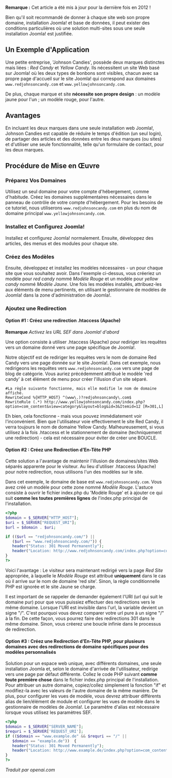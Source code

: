 <!-- Filename: Multiple_Domains_and_Web_Sites_in_a_single_Joomla!_installation / Display title: Plusieurs domaines et sites web dans une seule installation Joomla! -->

**Remarque :** Cet article a été mis à jour pour la dernière fois en 2012 ! 

Bien qu'il soit recommandé de donner à chaque site web son propre domaine,
installation Joomla! et base de données, il peut exister des conditions particulières où une solution multi-sites sous une seule installation Joomla! est justifiée. 

## Un Exemple d'Application

Une petite entreprise, 'Johnson Candies', possède deux marques distinctes mais liées : *Red Candy* et *Yellow Candy*. Ils nécessitent un site Web basé sur Joomla! où les deux types de bonbons sont visibles, chacun avec sa propre page d'accueil sur le site Joomla! qui correspond aux domaines `www.redjohnsoncandy.com` et `www.yellowjohnsoncandy.com`.

De plus, chaque marque et site **nécessite son propre design** : un modèle jaune pour l'un ; un modèle rouge, pour l'autre.

## Avantages

En incluant les deux marques dans une seule installation web Joomla!, Johnson Candies est capable de réduire le temps d'édition (un seul login), de partager des articles et des données entre les deux marques (ou sites) et d'utiliser une seule fonctionnalité, telle qu'un formulaire de contact, pour les deux marques.

## Procédure de Mise en Œuvre

### Préparez Vos Domaines

Utilisez un seul domaine pour votre compte d'hébergement, comme d'habitude. Créez les domaines supplémentaires nécessaires dans le panneau de contrôle de votre compte d'hébergement. Pour les besoins de ce tutoriel, nous utiliserons `www.redjohnsoncandy.com` en plus du nom de domaine principal `www.yellowjohnsoncandy.com`.

### Installez et Configurez Joomla!

Installez et configurez Joomla! normalement. Ensuite, développez des articles, des menus et des modules pour chaque site.

### Créez des Modèles

Ensuite, développez et installez les modèles nécessaires - un pour chaque site que vous souhaitez avoir. Dans l'exemple ci-dessus, vous créeriez un modèle pour *red candy* nommé *Modèle Rouge* et un modèle pour *yellow candy* nommé *Modèle Jaune*. Une fois les modèles installés, attribuez-les aux éléments de menu pertinents, en utilisant le gestionnaire de modèles de Joomla! dans la zone d'administration de Joomla!.

### Ajoutez une Redirection

#### Option #1 : Créez une redirection .htaccess (Apache)

**Remarque** *Activez les URL SEF dans Joomla! d'abord*

Une option consiste à utiliser .htaccess (Apache) pour rediriger les requêtes vers un domaine donné vers une page spécifique de Joomla!.

Notre objectif est de rediriger les requêtes vers le nom de domaine Red Candy vers une page donnée sur le site Joomla!. Dans cet exemple, nous redirigeons les requêtes vers `www.redjohnsoncandy.com` vers une page de blog de catégorie. Vous auriez précédemment attribué le modèle 'red candy' à cet élément de menu pour créer l'illusion d'un site séparé.

```
#La règle suivante fonctionne, mais elle modifie le nom de domaine affiché.
RewriteCond %{HTTP_HOST} ^(www\.)?redjohnsoncandy\.com$
RewriteRule (.*) http://www.yellowjohnsoncandy.com/index.php?option=com_content&view=category&layout=blog&id=3&Itemid=12 [R=301,L]
```

Eh bien, cela fonctionne - mais vous pouvez immédiatement voir l'inconvénient. Bien que l'utilisateur voie effectivement le site Red Candy, il verra toujours le nom de domaine Yellow Candy. Malheureusement, si vous utilisez à la fois .htaccess et le stationnement de domaine (techniquement une redirection) - cela est nécessaire pour éviter de créer une BOUCLE.

#### Option #2 : Créez une Redirection d’En-Tête PHP

Cette solution a l'avantage de maintenir l'illusion de domaines/sites Web séparés apparente pour le visiteur. Au lieu d'utiliser .htaccess (Apache) pour notre redirection, nous utilisons l'un des modèles sur le site.

Dans cet exemple, le domaine de base est `www.redjohnsoncandy.com`. Vous avez créé un modèle pour cette zone nommé *Modèle Rouge*. L'astuce consiste à ouvrir le fichier index.php du 'Modèle Rouge' et à ajouter ce qui suit **comme les toutes premières lignes** de l'index.php principal de l'installation.

```php
<?php
$domain = $_SERVER["HTTP_HOST"];
$uri = $_SERVER["REQUEST_URI"];
$url = $domain . $uri;

if (($url == "redjohnsoncandy.com/") ||
   ($url == "www.redjohnsoncandy.com/")) {
   header("Status: 301 Moved Permanently");
   header("Location: http://www.redjohnsoncandy.com/index.php?option=com_content&view=category&layout=blog&id=3&Itemid=12");
}
?>
```

Voici l'avantage : Le visiteur sera maintenant redirigé vers la page *Red Site* appropriée, à laquelle le *Modèle Rouge* est attribué **uniquement** dans le cas où il arrive sur le nom de domaine 'red site'. Sinon, la règle conditionnelle PHP est ignorée et le site Jaune se charge.

Il est important de se rappeler de demander également l'URI (url qui suit le domaine pur) pour que vous puissiez effectuer des redirections vers le même domaine. Lorsque l'URI est invisible dans l'url, la variable devient un signe "/". C'est pourquoi vous devez comparer votre url pure à un signe "/" à la fin. De cette façon, vous pourrez faire des redirections 301 dans le même domaine. Sinon, vous créerez une boucle infinie dans le processus de redirection.

#### Option #3 : Créez une Redirection d’En-Tête PHP, pour plusieurs domaines avec des redirections de domaine spécifiques pour des modèles personnalisés

Solution pour un espace web unique, avec différents domaines, une seule installation Joomla et, selon le domaine d'arrivée de l'utilisateur, redirige vers une page par défaut différente. Collez le code PHP suivant **comme toute première chose** dans le fichier index.php principal de l'installation. Pour attribuer un autre domaine, copiez/collez simplement la fonction "if" et modifiez-la avec les valeurs de l'autre domaine de la même manière. De plus, pour configurer les vues de modèle, vous devrez attribuer différents alias de lien/élément de module et configurer les vues de modèle dans le gestionnaire de modèles de Joomla!. Le paramètre d'alias est nécessaire lorsque vous utilisez les paramètres SEF.

```php
<?php
$domain = $_SERVER["SERVER_NAME"];
$requri = $_SERVER['REQUEST_URI'];
if (($domain == "www.example.de" && $requri == "/" ||
   $domain == "example.de"))  {
   header("Status: 301 Moved Permanently");
   header("Location: http://www.example.de/index.php?option=com_content&view=article&id=6");
}
?>
```

*Traduit par openai.com*

